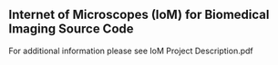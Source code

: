 Internet of Microscopes (IoM) for Biomedical Imaging Source Code
------------------------------------------
For additional information please see IoM Project Description.pdf
